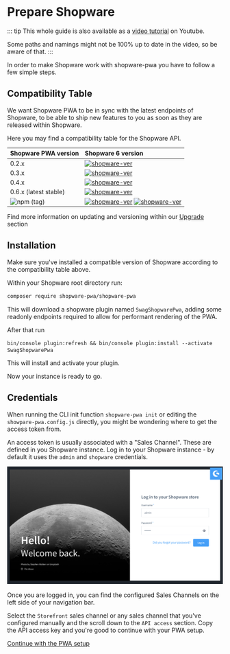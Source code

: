 # Prepare Shopware

::: tip
This whole guide is also available as a [video tutorial](https://www.youtube.com/watch?v=--jUufVubyE) on Youtube.

Some paths and namings might not be 100% up to date in the video, so be aware of that.
:::

In order to make Shopware work with shopware-pwa you have to follow a few simple steps.

## Compatibility Table

We want Shopware PWA to be in sync with the latest endpoints of Shopware, to be able to ship new features to you as soon as they are released within Shopware.

Here you may find a compatibility table for the Shopware API.

| Shopware PWA version                                                | Shopware 6 version                                                                                                                |
| :------------------------------------------------------------------ | :-------------------------------------------------------------------------------------------------------------------------------- |
| 0.2.x                                                               | [![shopware-ver](https://img.shields.io/badge/version-6.2.3-red)](https://github.com/shopware/platform/releases/tag/v6.2.3)       |
| 0.3.x                                                               | [![shopware-ver](https://img.shields.io/badge/version-6.3.0.1-green)](https://github.com/shopware/platform/releases/tag/v6.3.0.1) |
| 0.4.x                                                               | [![shopware-ver](https://img.shields.io/badge/version-6.3.0.1-green)](https://github.com/shopware/platform/releases/tag/v6.3.0.1) |
| 0.6.x (latest stable)                                               | [![shopware-ver](https://img.shields.io/badge/version-6.3.2.1-green)](https://github.com/shopware/platform/releases/tag/v6.3.2.1) |
| ![npm (tag)](https://img.shields.io/npm/v/@shopware-pwa/cli/canary) | [![shopware-ver](https://img.shields.io/badge/version-6.3.*-green)](https://github.com/shopware/platform/releases/tag/v6.3.2.1)  [![shopware-ver](https://img.shields.io/badge/PWA%20plugin-2.0.0-green)](https://github.com/elkmod/SwagShopwarePwa/releases/tag/v2.0.0)  |

Find more information on updating and versioning within our [Upgrade](/landing/operations/migrations) section

## Installation

Make sure you've installed a compatible version of Shopware according to the compatibility table above.

Within your Shopware root directory run:

```bash
composer require shopware-pwa/shopware-pwa
```

This will download a shopware plugin named `SwagShopwarePwa`, adding some readonly endpoints required to allow for performant rendering of the PWA.

After that run

```
bin/console plugin:refresh && bin/console plugin:install --activate SwagShopwarePwa
```

This will install and activate your plugin.

Now your instance is ready to go.

## Credentials

When running the CLI init function `shopware-pwa init` or editing the `showpare-pwa.config.js` directly, you might be wondering where to get the access token from.

An access token is usually associated with a "Sales Channel". These are defined in you Shopware instance. Log in to your Shopware instance - by default it uses the `admin` and `shopware` credentials.

![Admin login](./../assets/admin_panel.png)

Once you are logged in, you can find the configured Sales Channels on the left side of your navigation bar.

Select the `Storefront` sales channel or any sales channel that you've configured manually and the scroll down to the `API access` section. Copy the API access key and you're good to continue with your PWA setup.

[Continue with the PWA setup](/landing/getting-started#usage)
